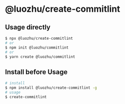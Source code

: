# @luozhu/create-commitlint

## Usage directly

```sh
$ npx @luozhu/create-commitlint
# or
$ npm init @luozhu/commitlint
# or
$ yarn create @luozhu/commitlint
```

## Install before Usage

```sh
# install
$ npm install @luozhu/create-commitlint -g
# usage
$ create-commitlint
```
